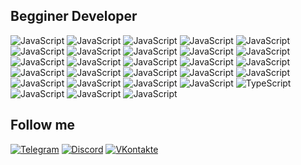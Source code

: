 ## Begginer Developer
![JavaScript](https://img.shields.io/badge/javascript-090909?style=for-the-badge&logo=javascript&logoColor=%23F7DF1E)
![JavaScript](https://img.shields.io/badge/javascript-090909?style=for-the-badge&logo=javascript&logoColor=%23F7DF1E)
![JavaScript](https://img.shields.io/badge/javascript-090909?style=for-the-badge&logo=javascript&logoColor=%23F7DF1E)
![JavaScript](https://img.shields.io/badge/javascript-090909?style=for-the-badge&logo=javascript&logoColor=%23F7DF1E)
![JavaScript](https://img.shields.io/badge/javascript-090909?style=for-the-badge&logo=javascript&logoColor=%23F7DF1E)
![JavaScript](https://img.shields.io/badge/javascript-090909?style=for-the-badge&logo=javascript&logoColor=%23F7DF1E)
![JavaScript](https://img.shields.io/badge/javascript-090909?style=for-the-badge&logo=javascript&logoColor=%23F7DF1E)
![JavaScript](https://img.shields.io/badge/javascript-090909?style=for-the-badge&logo=javascript&logoColor=%23F7DF1E)
![JavaScript](https://img.shields.io/badge/javascript-090909?style=for-the-badge&logo=javascript&logoColor=%23F7DF1E)
![JavaScript](https://img.shields.io/badge/javascript-090909?style=for-the-badge&logo=javascript&logoColor=%23F7DF1E)
![JavaScript](https://img.shields.io/badge/javascript-090909?style=for-the-badge&logo=javascript&logoColor=%23F7DF1E)
![JavaScript](https://img.shields.io/badge/javascript-090909?style=for-the-badge&logo=javascript&logoColor=%23F7DF1E)
![JavaScript](https://img.shields.io/badge/javascript-090909?style=for-the-badge&logo=javascript&logoColor=%23F7DF1E)
![JavaScript](https://img.shields.io/badge/javascript-090909?style=for-the-badge&logo=javascript&logoColor=%23F7DF1E)
![JavaScript](https://img.shields.io/badge/javascript-090909?style=for-the-badge&logo=javascript&logoColor=%23F7DF1E)
![JavaScript](https://img.shields.io/badge/javascript-090909?style=for-the-badge&logo=javascript&logoColor=%23F7DF1E)
![JavaScript](https://img.shields.io/badge/javascript-090909?style=for-the-badge&logo=javascript&logoColor=%23F7DF1E)
![JavaScript](https://img.shields.io/badge/javascript-090909?style=for-the-badge&logo=javascript&logoColor=%23F7DF1E)
![JavaScript](https://img.shields.io/badge/javascript-090909?style=for-the-badge&logo=javascript&logoColor=%23F7DF1E)
![JavaScript](https://img.shields.io/badge/javascript-090909?style=for-the-badge&logo=javascript&logoColor=%23F7DF1E)
![JavaScript](https://img.shields.io/badge/javascript-090909?style=for-the-badge&logo=javascript&logoColor=%23F7DF1E)
![JavaScript](https://img.shields.io/badge/javascript-090909?style=for-the-badge&logo=javascript&logoColor=%23F7DF1E)
![JavaScript](https://img.shields.io/badge/javascript-090909?style=for-the-badge&logo=javascript&logoColor=%23F7DF1E)
![JavaScript](https://img.shields.io/badge/javascript-090909?style=for-the-badge&logo=javascript&logoColor=%23F7DF1E)
![TypeScript](https://img.shields.io/badge/typescript-%23007ACC.svg?style=for-the-badge&logo=typescript&logoColor=white)
![JavaScript](https://img.shields.io/badge/javascript-090909?style=for-the-badge&logo=javascript&logoColor=%23F7DF1E)
![JavaScript](https://img.shields.io/badge/javascript-090909?style=for-the-badge&logo=javascript&logoColor=%23F7DF1E)
![JavaScript](https://img.shields.io/badge/javascript-090909?style=for-the-badge&logo=javascript&logoColor=%23F7DF1E)

## Follow me
[![Telegram](https://img.shields.io/badge/Telegram-2CA5E0?style=for-the-badge&logo=telegram&logoColor=white)](https://t.me/Percept10n)
[![Discord](https://img.shields.io/badge/Discord-%237289DA.svg?style=for-the-badge&logo=discord&logoColor=white)](https://discordapp.com/users/362611270051954689/)
[![VKontakte](https://img.shields.io/badge/Vkontakte-%231877F2.svg?style=for-the-badge&logo=vk&logoColor=white)](https://vk.com/c.percepton)









